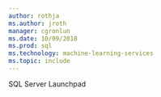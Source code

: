 ```yaml
---
author: rothja
ms.author: jroth
manager: cgronlun
ms.date: 10/09/2018
ms.prod: sql
ms.technology: machine-learning-services
ms.topic: include
---
```

 SQL Server Launchpad 